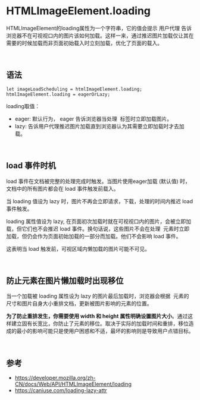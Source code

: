 # HTMLImageElement.loading
HTMLImageElement的loading属性为一个字符串，它的值会提示 用户代理 告诉浏览器不在可视视口内的图片该如何加载。这样一来，通过推迟图片加载仅让其在需要的时候加载而非页面初始载入时立刻加载，优化了页面的载入。 

<br>

## 语法
```
let imageLoadScheduling = htmlImageElement.loading;
htmlImageElement.loading = eagerOrLazy;
```
loading取值：
- eager: 默认行为， eager 告诉浏览器当处理 <img> 标签时立即加载图片。
- lazy: 告诉用户代理推迟图片加载直到浏览器认为其需要立即加载时才去加载。

<br>

## load 事件时机
load 事件在文档被完整的处理完成时触发。当图片使用eager加载 (默认值) 时，文档中的所有图片都会在 load 事件触发前载入。

当 loading 值设为 lazy 时，图片不再会立即请求，下载，处理的时间内推迟 load 事件触发。

loading 属性值设为 lazy, 在页面初次加载时就在可视视口内的图片，会被立即加载，但它们也不会推迟 load 事件。换句话说，这些图片不会在处理  <img> 元素时立即加载，但仍会作为页面初始加载的一部分而加载。他们不会影响 load 事件。

这表明当 load 触发前，可视区域内懒加载的图片可能不可见。

<br>

## 防止元素在图片懒加载时出现移位
当一个加载被 loading 属性设为 lazy 的图片最后加载时，浏览器会根据 <img> 元素的尺寸和图片自身大小重排文档，更新被图片影响的元素的位置。

<strong>为了防止重排发生，你需要使用 width 和 height 属性明确设置图片大小</strong>。通过这样建立固有长宽比，你防止了元素的移位。取决于实际的加载时间和重排，移位造成的最小的影响可能只是使用户困惑和不适，最坏的影响则是导致用户点错目标。

<br>

## 参考
- https://developer.mozilla.org/zh-CN/docs/Web/API/HTMLImageElement/loading
- https://caniuse.com/loading-lazy-attr